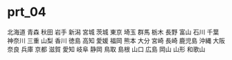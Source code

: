 prt_04
======
北海道
青森
秋田
岩手
新潟
宮城
茨城
東京
埼玉
群馬
栃木
長野
富山
石川
千葉
神奈川
三重
山梨
香川
徳島
高知
愛媛
福岡
熊本
大分
宮崎
長崎
鹿児島
沖縄
大阪
奈良
兵庫
京都
滋賀
愛知
岐阜
静岡
鳥取
島根
山口
広島
岡山
山形
和歌山
